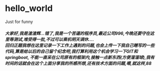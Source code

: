 # hello_world
Just for funny
<h5>大家好,我是渣渣辉...错了,我是一个苦逼的程序员,最近公司996,今晚还要守在这里等测试,难受得一批,不过可以乘机明天调休....<br>
回归正题我想在这里记录一下工作上遇到的问题,也会上传一下我自己瞎写的一些代码,算是给以后的自己留个纪念吧,我打算利用这个机会学习一下GIT和springboot,
不能一直呆在公司原有的框架内,接触一点新东西(方便溜溜球),我有时间的话就会在这个上面分享我的所感所想,还有技术方面的问题,嗯,就这样,88
<h5>
